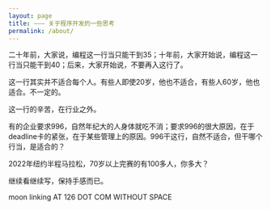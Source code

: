 ```yaml
---
layout: page
title: ——— 关于程序开发的一些思考
permalink: /about/
---
```


二十年前，大家说，编程这一行当只能干到35；十年前，大家开始说，编程这一行当只能干到40；后来，大家开始说，不要再入这行了。

这一行其实并不适合每个人。有些人即使20岁，他也不适合，有些人60岁，他也适合。不一定的。

这一行的辛苦，在行业之外。

有的企业要求996，自然年纪大的人身体就吃不消；要求996的很大原因，在于deadline卡的紧张，在于某些管理上的原因。996干这行，自然不适合，但干哪个行当，是适合的？

2022年纽约半程马拉松，70岁以上完赛的有100多人，你多大？

继续看继续写，保持手感而已。


moon linking AT 126 DOT COM WITHOUT SPACE

